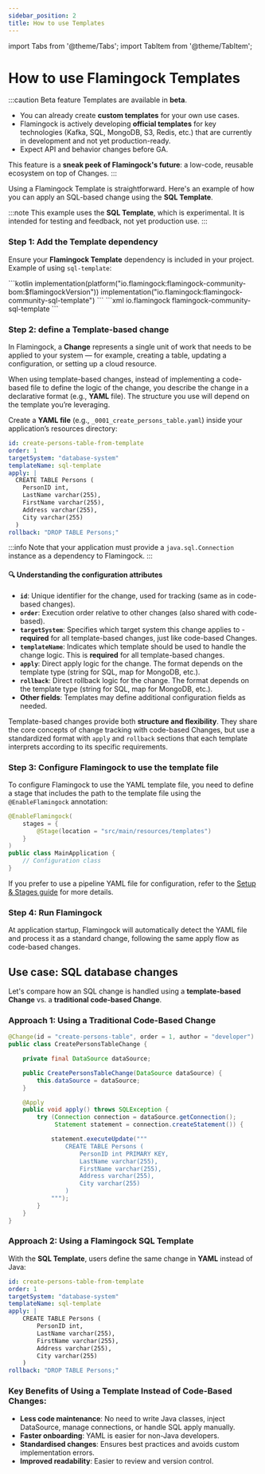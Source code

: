 ```yaml
---
sidebar_position: 2
title: How to use Templates
---
```


import Tabs from '@theme/Tabs';
import TabItem from '@theme/TabItem';

# How to use Flamingock Templates

:::caution Beta feature
Templates are available in **beta**.  
- You can already create **custom templates** for your own use cases.  
- Flamingock is actively developing **official templates** for key technologies (Kafka, SQL, MongoDB, S3, Redis, etc.) that are currently in development and not yet production-ready.  
- Expect API and behavior changes before GA.  

This feature is a **sneak peek of Flamingock's future**: a low-code, reusable ecosystem on top of Changes.
:::

Using a Flamingock Template is straightforward. Here's an example of how you can apply an SQL-based change using the **SQL Template**.

:::note
This example uses the **SQL Template**, which is experimental. It is intended for testing and feedback, not yet production use.
:::

### Step 1: Add the Template dependency

Ensure your **Flamingock Template** dependency is included in your project. Example of using `sql-template`:

<Tabs groupId="gradle_maven">
  <TabItem value="gradle" label="Gradle">
```kotlin
implementation(platform("io.flamingock:flamingock-community-bom:$flamingockVersion"))
implementation("io.flamingock:flamingock-community-sql-template")
```
  </TabItem>
  <TabItem value="maven" label="Maven">
```xml
<dependency>
    <groupId>io.flamingock</groupId>
    <artifactId>flamingock-community-sql-template</artifactId>
</dependency>
```
  </TabItem>
</Tabs>

### Step 2: define a Template-based change

In Flamingock, a **Change** represents a single unit of work that needs to be applied to your system — for example, creating a table, updating a configuration, or setting up a cloud resource.

When using template-based changes, instead of implementing a code-based file to define the logic of the change, you describe the change in a declarative format (e.g., **YAML** file). The structure you use will depend on the template you’re leveraging.

Create a **YAML file** (e.g., `_0001_create_persons_table.yaml`) inside your application’s resources directory:

```yaml
id: create-persons-table-from-template
order: 1
targetSystem: "database-system"
templateName: sql-template
apply: |
  CREATE TABLE Persons (
    PersonID int,
    LastName varchar(255),
    FirstName varchar(255),
    Address varchar(255),
    City varchar(255)
  )
rollback: "DROP TABLE Persons;"
```

:::info
Note that your application must provide a `java.sql.Connection` instance as a dependency to Flamingock.
:::

#### 🔍 Understanding the configuration attributes

- **`id`**: Unique identifier for the change, used for tracking (same as in code-based changes).
- **`order`**: Execution order relative to other changes (also shared with code-based).
- **`targetSystem`**: Specifies which target system this change applies to - **required** for all template-based changes, just like code-based Changes.
- **`templateName`**: Indicates which template should be used to handle the change logic. This is **required** for all template-based changes.
- **`apply`**: Direct apply logic for the change. The format depends on the template type (string for SQL, map for MongoDB, etc.).
- **`rollback`**: Direct rollback logic for the change. The format depends on the template type (string for SQL, map for MongoDB, etc.).
- **Other fields**: Templates may define additional configuration fields as needed.

Template-based changes provide both **structure and flexibility**. They share the core concepts of change tracking with code-based Changes, but use a standardized format with `apply` and `rollback` sections that each template interprets according to its specific requirements.

### Step 3: Configure Flamingock to use the template file

To configure Flamingock to use the YAML template file, you need to define a stage that includes the path to the template file using the `@EnableFlamingock` annotation:

```java
@EnableFlamingock(
    stages = {
        @Stage(location = "src/main/resources/templates")
    }
)
public class MainApplication {
    // Configuration class
}
```

If you prefer to use a pipeline YAML file for configuration, refer to the [Setup & Stages guide](../flamingock-library-config/setup-and-stages.md) for more details.

### Step 4: Run Flamingock

At application startup, Flamingock will automatically detect the YAML file and process it as a standard change, following the same apply flow as code-based changes.

## Use case: SQL database changes

Let's compare how an SQL change is handled using a **template-based Change** vs. a **traditional code-based Change**.

### Approach 1: Using a Traditional Code-Based Change

```java
@Change(id = "create-persons-table", order = 1, author = "developer")
public class CreatePersonsTableChange {

    private final DataSource dataSource;

    public CreatePersonsTableChange(DataSource dataSource) {
        this.dataSource = dataSource;
    }

    @Apply
    public void apply() throws SQLException {
        try (Connection connection = dataSource.getConnection();
             Statement statement = connection.createStatement()) {

            statement.executeUpdate("""
                CREATE TABLE Persons (
                    PersonID int PRIMARY KEY,
                    LastName varchar(255),
                    FirstName varchar(255),
                    Address varchar(255),
                    City varchar(255)
                )
            """);
        }
    }
}

```

### Approach 2: Using a Flamingock SQL Template

With the **SQL Template**, users define the same change in **YAML** instead of Java:

```yaml
id: create-persons-table-from-template
order: 1
targetSystem: "database-system"
templateName: sql-template
apply: |
    CREATE TABLE Persons (
        PersonID int,
        LastName varchar(255),
        FirstName varchar(255),
        Address varchar(255),
        City varchar(255)
    )
rollback: "DROP TABLE Persons;"
```

### Key Benefits of Using a Template Instead of Code-Based Changes:
- **Less code maintenance**: No need to write Java classes, inject DataSource, manage connections, or handle SQL apply manually.
- **Faster onboarding**: YAML is easier for non-Java developers.
- **Standardised changes**: Ensures best practices and avoids custom implementation errors.
- **Improved readability**: Easier to review and version control.
